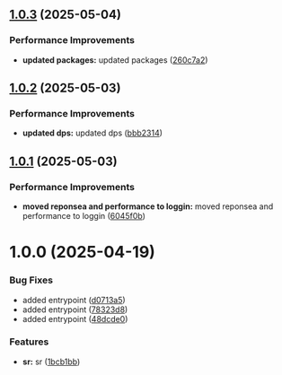 ## [1.0.3](https://github.com/leocodeio-njs/njs-logging/compare/v1.0.2...v1.0.3) (2025-05-04)


### Performance Improvements

* **updated packages:** updated packages ([260c7a2](https://github.com/leocodeio-njs/njs-logging/commit/260c7a2a214f11ac912dfadfe7441d0195ca1c86))

## [1.0.2](https://github.com/leocodeio-njs/njs-logging/compare/v1.0.1...v1.0.2) (2025-05-03)


### Performance Improvements

* **updated dps:** updated dps ([bbb2314](https://github.com/leocodeio-njs/njs-logging/commit/bbb2314a0aa1aaedc4507ae5f18db8bf8a53e70c))

## [1.0.1](https://github.com/leocodeio-njs/njs-logging/compare/v1.0.0...v1.0.1) (2025-05-03)


### Performance Improvements

* **moved reponsea and performance to loggin:** moved reponsea and performance to loggin ([6045f0b](https://github.com/leocodeio-njs/njs-logging/commit/6045f0bc6423cb36f84cc6e08bfd53500ae37aee))

# 1.0.0 (2025-04-19)


### Bug Fixes

* added entrypoint ([d0713a5](https://github.com/leocodeio-njs/njs-logging/commit/d0713a58c6914f25173ec7c09d47628e0db0212f))
* added entrypoint ([78323d8](https://github.com/leocodeio-njs/njs-logging/commit/78323d8bd14e10db2c1a9ab76169e9565df4561f))
* added entrypoint ([48dcde0](https://github.com/leocodeio-njs/njs-logging/commit/48dcde051a8d43e7c9fba1cc992d30caf64184b6))


### Features

* **sr:** sr ([1bcb1bb](https://github.com/leocodeio-njs/njs-logging/commit/1bcb1bb4d03a59f8e0556b4ffb7a5c5a8fd2968c))
